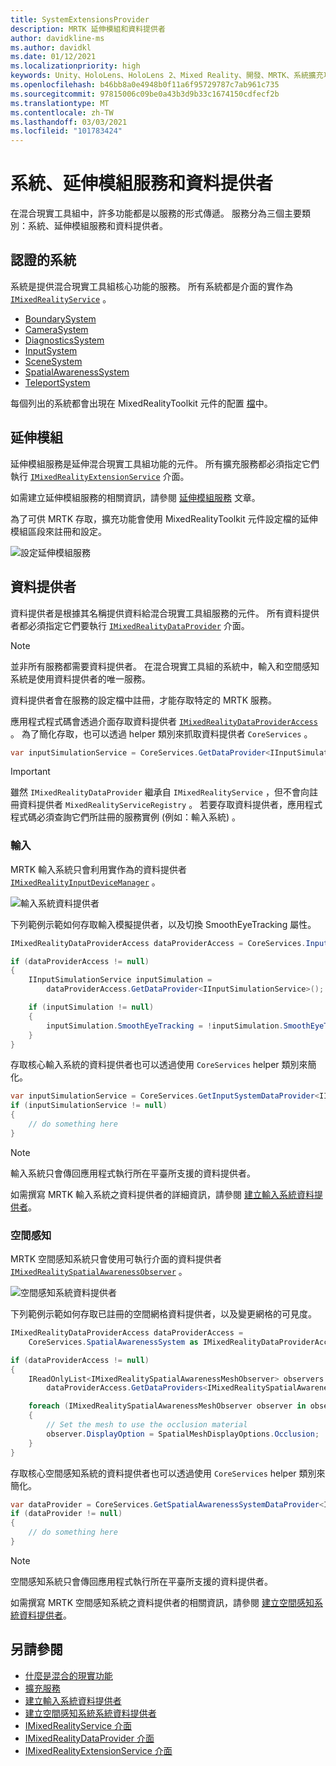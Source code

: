 ```yaml
---
title: SystemExtensionsProvider
description: MRTK 延伸模組和資料提供者
author: davidkline-ms
ms.author: davidkl
ms.date: 01/12/2021
ms.localizationpriority: high
keywords: Unity、HoloLens、HoloLens 2、Mixed Reality、開發、MRTK、系統擴充功能、
ms.openlocfilehash: b46bb8a0e4948b0f11a6f95729787c7ab961c735
ms.sourcegitcommit: 97815006c09be0a43b3d9b33c1674150cdfecf2b
ms.translationtype: MT
ms.contentlocale: zh-TW
ms.lasthandoff: 03/03/2021
ms.locfileid: "101783424"
---
```

# <a name="systems-extension-services-and-data-providers"></a>系統、延伸模組服務和資料提供者

在混合現實工具組中，許多功能都是以服務的形式傳遞。 服務分為三個主要類別：系統、延伸模組服務和資料提供者。

## <a name="systems"></a>認證的系統

系統是提供混合現實工具組核心功能的服務。 所有系統都是介面的實作為 [`IMixedRealityService`](xref:Microsoft.MixedReality.Toolkit.IMixedRealityService) 。

- [BoundarySystem](../features/boundary/BoundarySystemGettingStarted.md)
- [CameraSystem](../features/camera-system/CameraSystemOverview.md)
- [DiagnosticsSystem](../features/diagnostics/DiagnosticsSystemGettingStarted.md)
- [InputSystem](../features/input/Overview.md)
- [SceneSystem](../features/scene-system/SceneSystemGettingStarted.md)
- [SpatialAwarenessSystem](../features/spatial-awareness/SpatialAwarenessGettingStarted.md)
- [TeleportSystem](../features/teleport-system/Overview.md)

每個列出的系統都會出現在 MixedRealityToolkit 元件的配置 [檔](../features/profiles/Profiles.md)中。

## <a name="extensions"></a>延伸模組

延伸模組服務是延伸混合現實工具組功能的元件。 所有擴充服務都必須指定它們執行 [`IMixedRealityExtensionService`](xref:Microsoft.MixedReality.Toolkit.IMixedRealityExtensionService) 介面。

如需建立延伸模組服務的相關資訊，請參閱 [延伸模組服務](../features/extensions/ExtensionServices.md) 文章。

為了可供 MRTK 存取，擴充功能會使用 MixedRealityToolkit 元件設定檔的延伸模組區段來註冊和設定。

![設定延伸模組服務](../features/images/profiles/ConfiguredExtensionService.png)

## <a name="data-providers"></a>資料提供者

資料提供者是根據其名稱提供資料給混合現實工具組服務的元件。 所有資料提供者都必須指定它們要執行 [`IMixedRealityDataProvider`](xref:Microsoft.MixedReality.Toolkit.IMixedRealityDataProvider) 介面。

> [!NOTE]
> 並非所有服務都需要資料提供者。 在混合現實工具組的系統中，輸入和空間感知系統是使用資料提供者的唯一服務。

資料提供者會在服務的設定檔中註冊，才能存取特定的 MRTK 服務。

應用程式程式碼會透過介面存取資料提供者 [`IMixedRealityDataProviderAccess`](xref:Microsoft.MixedReality.Toolkit.IMixedRealityDataProviderAccess) 。 為了簡化存取，也可以透過 helper 類別來抓取資料提供者 `CoreServices` 。

```c#
var inputSimulationService = CoreServices.GetDataProvider<IInputSimulationService>(CoreServices.InputSystem);
```

> [!IMPORTANT]
> 雖然 `IMixedRealityDataProvider` 繼承自 `IMixedRealityService` ，但不會向註冊資料提供者 `MixedRealityServiceRegistry` 。 若要存取資料提供者，應用程式程式碼必須查詢它們所註冊的服務實例 (例如：輸入系統) 。

### <a name="input"></a>輸入

MRTK 輸入系統只會利用實作為的資料提供者 [`IMixedRealityInputDeviceManager`](xref:Microsoft.MixedReality.Toolkit.Input.IMixedRealityInputDeviceManager) 。

![輸入系統資料提供者](../features/images/input/RegisteredServiceProviders.PNG)

下列範例示範如何存取輸入模擬提供者，以及切換 SmoothEyeTracking 屬性。

```c#
IMixedRealityDataProviderAccess dataProviderAccess = CoreServices.InputSystem as IMixedRealityDataProviderAccess;

if (dataProviderAccess != null)
{
    IInputSimulationService inputSimulation =
        dataProviderAccess.GetDataProvider<IInputSimulationService>();

    if (inputSimulation != null)
    {
        inputSimulation.SmoothEyeTracking = !inputSimulation.SmoothEyeTracking;
    }
}
```

存取核心輸入系統的資料提供者也可以透過使用 `CoreServices` helper 類別來簡化。

```c#
var inputSimulationService = CoreServices.GetInputSystemDataProvider<IInputSimulationService>();
if (inputSimulationService != null)
{
    // do something here
}
```

> [!NOTE]
> 輸入系統只會傳回應用程式執行所在平臺所支援的資料提供者。

如需撰寫 MRTK 輸入系統之資料提供者的詳細資訊，請參閱 [建立輸入系統資料提供者](../features/input/CreateDataProvider.md)。

### <a name="spatial-awareness"></a>空間感知

MRTK 空間感知系統只會使用可執行介面的資料提供者 [`IMixedRealitySpatialAwarenessObserver`](xref:Microsoft.MixedReality.Toolkit.SpatialAwareness.IMixedRealitySpatialAwarenessObserver) 。

![空間感知系統資料提供者](../features/images/spatial-awareness/SpatialAwarenessProfile.png)

下列範例示範如何存取已註冊的空間網格資料提供者，以及變更網格的可見度。

```c#
IMixedRealityDataProviderAccess dataProviderAccess =
    CoreServices.SpatialAwarenessSystem as IMixedRealityDataProviderAccess;

if (dataProviderAccess != null)
{
    IReadOnlyList<IMixedRealitySpatialAwarenessMeshObserver> observers =
        dataProviderAccess.GetDataProviders<IMixedRealitySpatialAwarenessMeshObserver>();

    foreach (IMixedRealitySpatialAwarenessMeshObserver observer in observers)
    {
        // Set the mesh to use the occlusion material
        observer.DisplayOption = SpatialMeshDisplayOptions.Occlusion;
    }
}
```

存取核心空間感知系統的資料提供者也可以透過使用 `CoreServices` helper 類別來簡化。

```c#
var dataProvider = CoreServices.GetSpatialAwarenessSystemDataProvider<IMixedRealitySpatialAwarenessMeshObserver>();
if (dataProvider != null)
{
    // do something here
}
```

> [!NOTE]
> 空間感知系統只會傳回應用程式執行所在平臺所支援的資料提供者。

如需撰寫 MRTK 空間感知系統之資料提供者的相關資訊，請參閱 [建立空間感知系統資料提供者](../features/spatial-awareness/CreateDataProvider.md)。

## <a name="see-also"></a>另請參閱

- [什麼是混合的現實功能](MixedRealityServices.md)
- [擴充服務](../features/extensions/ExtensionServices.md)
- [建立輸入系統資料提供者](../features/input/CreateDataProvider.md)
- [建立空間感知系統系統資料提供者](../features/spatial-awareness/CreateDataProvider.md)
- [IMixedRealityService 介面](xref:Microsoft.MixedReality.Toolkit.IMixedRealityService)
- [IMixedRealityDataProvider 介面](xref:Microsoft.MixedReality.Toolkit.IMixedRealityDataProvider)
- [IMixedRealityExtensionService 介面](xref:Microsoft.MixedReality.Toolkit.IMixedRealityExtensionService)
